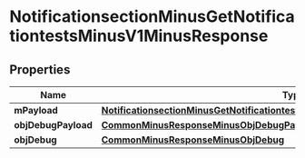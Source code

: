 
# NotificationsectionMinusGetNotificationtestsMinusV1MinusResponse

## Properties
Name | Type | Description | Notes
------------ | ------------- | ------------- | -------------
**mPayload** | [**NotificationsectionMinusGetNotificationtestsMinusV1MinusResponseMinusMPayload**](NotificationsectionMinusGetNotificationtestsMinusV1MinusResponseMinusMPayload.md) |  | 
**objDebugPayload** | [**CommonMinusResponseMinusObjDebugPayload**](CommonMinusResponseMinusObjDebugPayload.md) |  |  [optional]
**objDebug** | [**CommonMinusResponseMinusObjDebug**](CommonMinusResponseMinusObjDebug.md) |  |  [optional]



